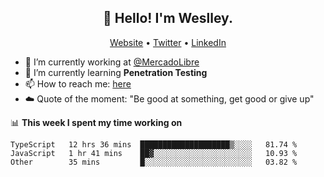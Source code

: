 <h2 align="center">👋 Hello! I'm Weslley.</h2>
<p align="center">
  <a href="http://weslleyneri.com.br">Website</a> •
  <a href="https://twitter.com/Weslley_Neri">Twitter</a> •
  <a href="https://www.linkedin.com/in/weslley-neri-3658908b">LinkedIn</a>
</p>


- 🔭 I’m currently working at [@MercadoLibre](https://github.com/mercadolibre)
- 🌱 I’m currently learning **Penetration Testing**
- 📫 How to reach me: [here](mailto:weslley39@gmail.com)
- ☁️ Quote of the moment: "Be good at something, get good or give up"

📊 **This week I spent my time working on**
<!--START_SECTION:waka-->

```text
TypeScript   12 hrs 36 mins  ████████████████████▒░░░░   81.74 %
JavaScript   1 hr 41 mins    ██▓░░░░░░░░░░░░░░░░░░░░░░   10.93 %
Other        35 mins         █░░░░░░░░░░░░░░░░░░░░░░░░   03.82 %
```

<!--END_SECTION:waka-->

<!-- Inspired by https://github.com/gruselhaus/gruselhaus -->